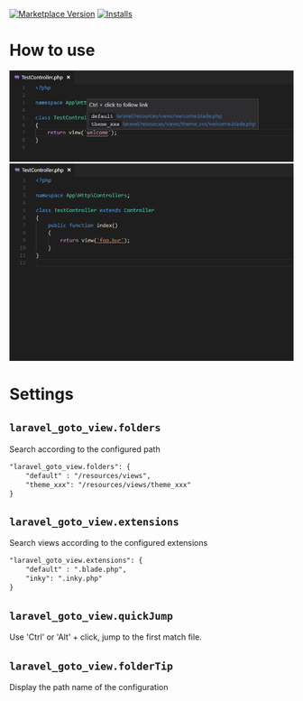 [![Marketplace Version](https://vsmarketplacebadge.apphb.com/version/codingyu.laravel-goto-view.svg)](https://marketplace.visualstudio.com/items?itemName=codingyu.laravel-goto-view) [![Installs](https://vsmarketplacebadge.apphb.com/installs/codingyu.laravel-goto-view.svg)](https://marketplace.visualstudio.com/items?itemName=codingyu.laravel-goto-view)
# How to use
![How to use](images/use.jpg)
![How to use](images/use.gif)
# Settings
## `laravel_goto_view.folders` 
Search according to the configured path
```
"laravel_goto_view.folders": {
    "default" : "/resources/views",
    "theme_xxx": "/resources/views/theme_xxx"
}
``` 
## `laravel_goto_view.extensions` 
Search views according to the configured extensions
```
"laravel_goto_view.extensions": {
    "default" : ".blade.php",
    "inky": ".inky.php"
}
``` 
## `laravel_goto_view.quickJump`  
Use 'Ctrl' or 'Alt' + click, jump to the first match file.
## `laravel_goto_view.folderTip`  
Display the path name of the configuration

